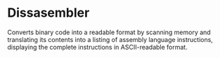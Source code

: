 # Dissasembler
Converts binary code into a readable format by scanning memory and translating its contents into a listing of assembly language instructions, displaying the complete instructions in ASCII-readable format.
